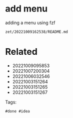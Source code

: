 # add menu

adding a menu using fzf

` zet/20221009162538/README.md `

# Related

- 20221009095853
- 20221007200304
- 20221006032546
- 20221003151264
- 20221003151265
- 20221003151267

Tags:

    #done #idea
